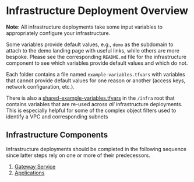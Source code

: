 # Infrastructure Deployment Overview

**Note**: All infrastructure deployments take some input variables to appropriately configure your infrastructure.

Some variables provide default values, e.g., `demo` as the subdomain to attach to the demo landing page with useful links, while others are more bespoke. Please see the corresponding `README.md` file for the infrastructure component to see which variables provide default values and which do not.

Each folder contains a file named `example-variables.tfvars` with variables that cannot provide default values for one reason or another (access keys, network configuration, etc.).

There is also a [shared-example-variables.tfvars](./shared-example-variables.tfvars) in the `/infra` root that contains variables that are re-used across _all_ infrastructure deployments. This is especially helpful for some of the complex object filters used to identify a VPC and corresponding subnets

## Infrastructure Components

Infrastructure deployments should be completed in the following sequence since latter steps rely on one or more of their predecessors.

1. [Gateway Service](./gateway/README.md)
1. [Applications](./applications/README.md)

